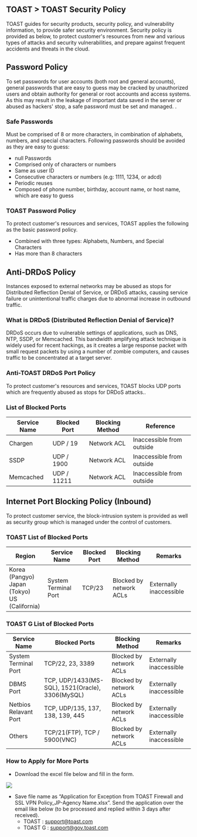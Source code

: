 ## TOAST > TOAST Security Policy 

TOAST guides for security products, security policy, and vulnerability information, to provide safer security environment.
Security policy is provided as below, to protect customer's resources from new and various types of attacks and security vulnerabilities, and prepare against frequent accidents and threats in the cloud.

## Password Policy 
To set passwords for user accounts (both root and general accounts), general passwords that are easy to guess may be cracked by unauthorized users and obtain authority for general or root accounts and access systems. As this may result in the leakage of important data saved in the server or abused as hackers' stop, a safe password must be set and managed. .

### Safe Passwords
Must be comprised of 8 or more characters, in combination of alphabets, numbers, and special characters. Following passwords should be avoided as they are easy to guess: 

- null Passwords
- Comprised only of characters or numbers 
- Same as user ID 
- Consecutive characters or numbers (e.g: 1111, 1234, or adcd)
- Periodic reuses 
- Composed of phone number, birthday, account name, or host name, which are easy to guess 

### TOAST Password Policy 
To protect customer's resources and services, TOAST applies the following as the basic password policy.

- Combined with three types: Alphabets, Numbers, and Special Characters
- Has more than 8 characters

## Anti-DRDoS Policy
Instances exposed to external networks may be abused as stops for Distributed Reflection Denial of Service, or DRDoS attacks, causing service failure or unintentional traffic charges due to abnormal increase in outbound traffic. 

### What is DRDoS (Distributed Reflection Denial of Service)?
DRDoS occurs due to vulnerable settings of applications, such as DNS, NTP, SSDP, or Memcached. This bandwidth amplifying attack technique is widely used for recent hackings, as it creates a large response packet with small request packets by using a number of zombie computers, and causes traffic to be concentrated at a target server.

### Anti-TOAST DRDoS Port Policy
To protect customer's resources and services, TOAST blocks UDP ports which are frequently abused as stops for DRDoS attacks..

### List of Blocked Ports
|Service Name |  Blocked Port  | Blocking Method |Reference|
| ---- | ---- | ---- | ---- |
|Chargen | UDP / 19    | Network ACL | Inaccessible from outside |
|SSDP    | UDP / 1900  | Network ACL | Inaccessible from outside |
|Memcached   | UDP / 11211 | Network ACL | Inaccessible from outside |


## Internet Port Blocking Policy (Inbound) 
To protect customer service, the block-intrusion system is provided as well as security group which is managed under the control of customers.

### TOAST List of Blocked Ports 
|Region | Service Name | Blocked Port | Blocking Method | Remarks |
| ---- | ---- | ---- | ---- | ---- |
| Korea (Pangyo) <br> Japan (Tokyo) <br> US (California) | System Terminal Port | TCP/23 | Blocked by network ACLs | Externally inaccessible |

### TOAST G List of Blocked Ports 
|Service Name |   Blocked Ports  | Blocking Method  | Remarks |
| ---- | ---- | ---- | ---- |
| System Terminal Port | TCP/22, 23, 3389 | Blocked by network ACLs | Externally inaccessible |
| DBMS Port | TCP, UDP/1433(MS-SQL), 1521(Oracle), 3306(MySQL)  | Blocked by network ACLs | Externally inaccessible |
| Netbios Relavant Port | TCP, UDP/135, 137, 138, 139, 445 | Blocked by network ACLs | Externally inaccessible |
| Others | TCP/21(FTP), TCP / 5900(VNC) | Blocked by network ACLs | Externally inaccessible |


### How to Apply for More Ports
- Download the excel file below and fill in the form.

[![](http://static.toastoven.net/prod_gov_security/img_04.png)](http://static.toastoven.net/prod_gov_security/Application%20for%20Exception%20from%20TOAST%20Firewall%20and%20SSL%20VPN%20Policy_Agency%20Name.xlsx)

- Save file name as “Application for Exception from TOAST Firewall and SSL VPN Policy_JP-Agency Name.xlsx”.
Send the application over the email like below (to be processed and replied within 3 days after received). 
    - TOAST : support@toast.com
    - TOAST G : support@gov.toast.com
